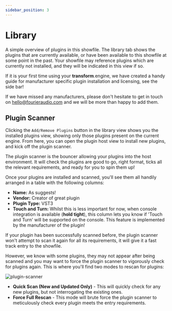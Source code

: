 ```yaml
---
sidebar_position: 3
---
```


# Library

A simple overview of plugins in this showfile. The library tab shows the plugins that are currently
available, or have been available to this showfile at some point in the past. Your showfile may
reference plugins which are currently not installed, and they will be indicated in this view if so.

If it is your first time using your **transform**.engine, we have created a handy guide for manufacturer specific plugin installation and licensing, see the side bar!

If we have missed any manufacturers, please don't hesitate to get in touch on [hello@fourieraudio.com](mailto:hello@fouieraudio.com) and we will be more than happy to add them.

## Plugin Scanner

Clicking the `Add/Remove Plugins` button in the library view shows you the installed plugins view,
showing only those plugins present on the current engine. From here, you can open the plugin host
view to install new plugins, and kick off the plugin scanner.

The plugin scanner is the bouncer allowing your plugins into the host environment. It will check the
plugins are good to go, right format, ticks all the relevant requirements, and ready for you to spin
them up! 

Once your plugins are installed and scanned, you'll see them all handily arranged in a table with
the following columns:

- **Name:** As suggests!
- **Vendor:** Creator of great plugin
- **Plugin Type:** VST3
- **Touch and Turn:** Whilst this is less important for now, when console integration is available (**hold tight**), this column lets you know if 'Touch and Turn' will be supported on the console. This feature is implemented by the manufacturer of the plugin!

If your plugin has been successfully scanned before, the plugin scanner won't attempt to scan it again for all its requirements, it will give it a fast track entry to the showfile.

However, we know with some plugins, they may not appear after being scanned and you may want to force the plugin scanner to vigorously check for plugins again.
This is where you'll find two modes to rescan for plugins:

![plugin-scanner](@site/static/img/transformclient/quick-scan-full-rescan.png)

- **Quick Scan (New and Updated Only)** - This will quickly check for any new plugins, but not interrogating the existing ones.
- **Force Full Rescan** - This mode will brute force the plugin scanner to meticulously check every plugin meets the entry requirements.
